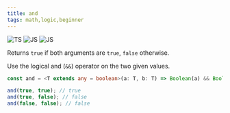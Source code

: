 ```yaml
---
title: and
tags: math,logic,beginner
---
```


![TS](https://img.shields.io/badge/supports-typescript-blue.svg?style=flat-square)
![JS](https://img.shields.io/badge/supports-javascript-yellow.svg?style=flat-square)
![JS](https://img.shields.io/badge/supports-deno-green.svg?style=flat-square)

Returns `true` if both arguments are `true`, `false` otherwise.

Use the logical and (`&&`) operator on the two given values.

```ts
const and = <T extends any = boolean>(a: T, b: T) => Boolean(a) && Boolean(b);
```

```ts
and(true, true); // true
and(true, false); // false
and(false, false); // false
```
